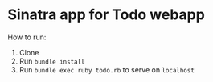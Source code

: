 # Sinatra app for Todo webapp

How to run:

1. Clone
2. Run `bundle install`
3. Run `bundle exec ruby todo.rb` to serve on `localhost`
